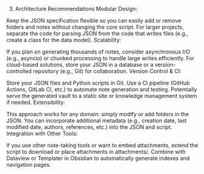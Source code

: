 3. Architecture Recommendations
Modular Design:

Keep the JSON specification flexible so you can easily add or remove folders and notes without changing the core script.
For larger projects, separate the code for parsing JSON from the code that writes files (e.g., create a class for the data model).
Scalability:

If you plan on generating thousands of notes, consider asynchronous I/O (e.g., asyncio) or chunked processing to handle large writes efficiently.
For cloud-based solutions, store your JSON in a database or a version-controlled repository (e.g., Git) for collaboration.
Version Control & CI:

Store your JSON files and Python scripts in Git.
Use a CI pipeline (GitHub Actions, GitLab CI, etc.) to automate note generation and testing.
Potentially serve the generated vault to a static site or knowledge management system if needed.
Extensibility:

This approach works for any domain: simply modify or add folders in the JSON.
You can incorporate additional metadata (e.g., creation date, last modified date, authors, references, etc.) into the JSON and script.
Integration with Other Tools:

If you use other note-taking tools or want to embed attachments, extend the script to download or place attachments in attachments/.
Combine with Dataview or Templater in Obsidian to automatically generate indexes and navigation pages.